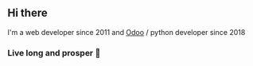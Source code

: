 ## Hi there

I'm a web developer since 2011 and [Odoo](https://www.odoo.com/) / python developer since 2018

### Live long and prosper :vulcan_salute:

<!--
**neo-oien/neo-oien** is a ✨ _special_ ✨ repository because its `README.md` (this file) appears on your GitHub profile.

Here are some ideas to get you started:

- 🔭 I’m currently working on ...
- 🌱 I’m currently learning ...
- 👯 I’m looking to collaborate on ...
- 🤔 I’m looking for help with ...
- 💬 Ask me about ...
- 📫 How to reach me: ...
- 😄 Pronouns: ...
- ⚡ Fun fact: ...
-->
